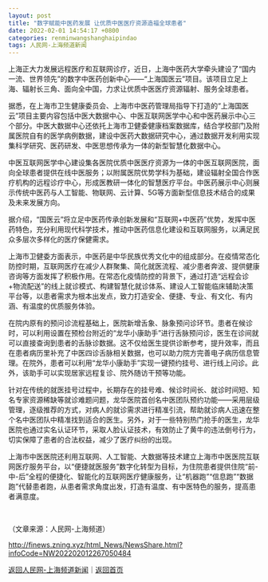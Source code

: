 ```yaml
---
layout: post
title: "数字赋能中医药发展 让优质中医医疗资源造福全球患者"
date: 2022-02-01 14:54:17 +0800
categories: renminwangshanghaipindao
tags: 人民网-上海频道新闻
---
```

<p>上海正大力发展远程医疗和互联网诊疗，近日，上海中医药大学牵头建设了“国内一流、世界领先”的数字中医药创新中心——“上海国医云”项目。该项目立足上海、辐射长三角、面向全中国，力求让优质中医医疗资源辐射、服务全球患者。</p>
 <p>据悉，在上海市卫生健康委员会、上海市中医药管理局指导下打造的“上海国医云”项目主要内容包括中医大数据中心、中医互联网医学中心和中医药展示中心三个部分。中医大数据中心还依托上海市卫健委健康档案数据库，结合学校部门及附属医院自有的医学病例数据，建设中医药大数据研究中心，通过数据开发利用实现集科学研究、医药研发、中医思想传承为一体的新型智慧化数据中心。</p>
 <p>中医互联网医学中心建设集各医院优质中医医疗资源为一体的中医互联网医院，面向全球患者提供在线中医服务；以附属医院优势学科为基础，建设辐射全国合作医疗机构的远程诊疗中心，形成医教研一体化的智慧医疗平台。中医药展示中心则展示传统中医药与人工智能、物联网、云计算、5G等方面新型信息技术结合的成果及未来发展方向。</p>
 <p>据介绍，“国医云”将立足中医药传承创新发展和“互联网+中医药”优势，发挥中医药特色，充分利用现代科学技术，推动中医药信息化建设和互联网服务，以满足民众多层次多样化的医疗保健需求。</p>
 <p>上海市卫健委方面表示，中医药是中华民族优秀文化中的组成部分。在疫情常态化防控时期，互联网医疗在减少人群聚集、简化就医流程、减少患者奔波、提供健康咨询等方面发挥了积极作用。在常态化疫情防控的背景下，通过打造“远程会诊+物流配送”的线上就诊模式、构建智慧化就诊体系、建设人工智能临床辅助决策平台等，以患者需求为根本出发点，致力打造安全、便捷、专业、有文化、有内涵、有温度的优质服务体验。</p>
 <p>在院内原有的预问诊流程基础上，医院新增舌象、脉象预问诊环节。患者在候诊时，可以利用设置在预检台附近的“龙华小康助手”进行舌脉预问诊，医生在诊间就可以直接查询到患者的舌脉诊数据。这不仅给医生提供诊断参考，提升效率，而且在患者病历里补充了中医四诊舌脉相关数据，也可以助力院方完善电子病历信息管理。在院外，患者可以利用“龙华小康助手”实现一键预约挂号、进行线上问诊。此外，该助手可以实现居家远程复诊、院外随访干预等功能。</p>
 <p>针对在传统的就医挂号过程中，长期存在的挂号难、候诊时间长、就诊时间短、知名专家资源稀缺等就诊难题问题，龙华医院首创名中医团队预约功能——采用层级管理，逐级推荐的方式，对病人的就诊需求进行精准引流，帮助就诊病人迅速在整个名中医团队中精准找到适合的医生。另外，对于一些特别热门抢手的医生，龙华医院也通过实名认证环节，采取人脸认证技术，有效防止了黄牛的违法倒号行为，切实保障了患者的合法权益，减少了医疗纠纷的出现。</p>
 <p>上海市中医医院还利用互联网、人工智能、大数据等技术建立上海市中医医院互联网医疗服务平台，以“便捷就医服务”数字化转型为目标，为住院患者提供住院“前-中-后”全程的便捷化、智能化的互联网医疗健康服务，让“机器跑”“信息跑”“数据跑”代替患者跑，从患者需求角度出发，打造有温度、有中医特色的服务，提高患者满意度。</p>
 <br /><p class="em_media">（文章来源：人民网-上海频道）</p>

<http://finews.zning.xyz/html_News/NewsShare.html?infoCode=NW202202012267050484>

[返回人民网-上海频道新闻](//finews.withounder.com/category/renminwangshanghaipindao.html)｜[返回首页](//finews.withounder.com/)